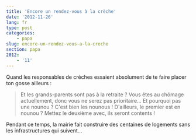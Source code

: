 ```yaml
---
title: 'Encore un rendez-vous à la crèche'
date: '2012-11-26'
lang: fr
type: post
categories:
    - papa
slug: encore-un-rendez-vous-a-la-creche
section: papa
2012:
    - '11'
---
```


Quand les responsables de crèches essaient absolument de te faire placer ton gosse ailleurs :

> Et les grands-parents sont pas à la retraite ? Vous êtes au chômage actuellement, donc vous ne serez pas prioritaire... Et pourquoi pas une nounou ? C'est bien les nounous ! D'ailleurs, le premier est en nounou ? Mettez le deuxième avec, ils seront contents !

Pendant ce temps, la mairie fait construire des centaines de logements sans les infrastructures qui suivent...
